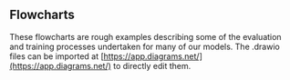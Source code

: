 ## Flowcharts

These flowcharts are rough examples describing some of the evaluation and training processes undertaken for many of our models. The .drawio files can be imported at [https://app.diagrams.net/](https://app.diagrams.net/) to directly edit them.
